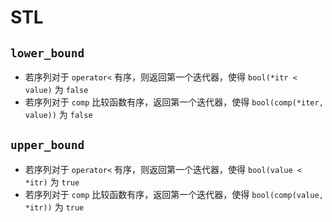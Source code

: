 # STL

## `lower_bound`

* 若序列对于 `operator<` 有序，则返回第一个迭代器，使得 `bool(*itr < value)` 为 `false`
* 若序列对于 `comp` 比较函数有序，返回第一个迭代器，使得 `bool(comp(*iter, value))` 为 `false`

## `upper_bound`

* 若序列对于 `operator<` 有序，则返回第一个迭代器，使得 `bool(value < *itr)` 为 `true`
* 若序列对于 `comp` 比较函数有序，返回第一个迭代器，使得 `bool(comp(value, *itr))` 为 `true`

